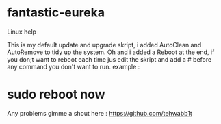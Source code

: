 # fantastic-eureka
Linux help

This is my default update and upgrade skript, i added AutoClean and AutoRemove to tidy up the system.
Oh and i added a Reboot at the end, if you don;t want to reboot each time jus edit the skript and add
a # before any command you don't want to run.
example : 
# sudo reboot now


Any problems gimme a shout here : https://github.com/tehwabb1t
